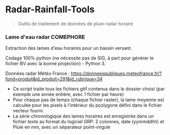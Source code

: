 # Radar-Rainfall-Tools
> Outils de traitement de données de pluie-radar horaire

### Lame d'eau radar COMEPHORE
Extraction des lames d'eau horaires pour un bassin versant.

Codage 100% python (ne nécessite pas de SIG, à part pour générer le fichier BV avec la bonne projection) - Python 3.

Données radar Météo France : https://donneespubliques.meteofrance.fr/?fond=produit&id_produit=291&id_rubrique=34

- Ce script traite tous les fichiers gtif contenus dans le dossier choisi (par exemple une année entière, avec 1 fichier par heure)
- Pour chaque pas de temps (chaque fichier raster), la lame moyenne est calculée pour les pixels à l'intérieur du pçolygone défini dans le fichier vecteur fourni.
- La série chronologique des lames horaires est enregistrée dans un fichier texte au format du logiciel GRP: 2 colonnes, date (yymmddhh) et Pluie en mm, avec un séparateur point-virgule
